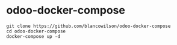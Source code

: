 # odoo-docker-compose
```
git clone https://github.com/blancowilson/odoo-docker-compose
cd odoo-docker-compose
docker-compose up -d
